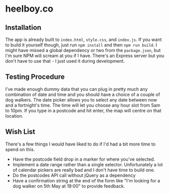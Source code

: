 # heelboy.co
## Installation
The app is already built to `index.html`, `style.css`, and `index.js`. If you want to build it yourself though, just run `npm install` and then `npm run build`. I might have missed a global dependency or two from the `package.json`, but I'm sure NPM will scream at you if I have. There's an Express server but you don't have to use that - I just used it during development.

## Testing Procedure
I've made enough dummy data that you can plug in pretty much any combination of date and time and you should have a choice of a couple of dog walkers. The date picker allows you to select any date between now and a fortnight's time. The time will let you choose any hour slot from 5am to 10pm. If you type in a postcode and hit enter, the map will centre on that location.

## Wish List
There's a few things I would have liked to do if I'd had a bit more time to spend on this.
- Have the postcode field drop in a marker for where you've selected.
- Implement a date range rather than a single selector. Unfortunately a lot of calendar pickers are really bad and I don't have time to build one.
- Do the postcodes API call without jQuery as a dependency
- Have a confirmation string at the end of the form like "I'm looking for a dog walker on 5th May at 19:00" to provide feedback.
